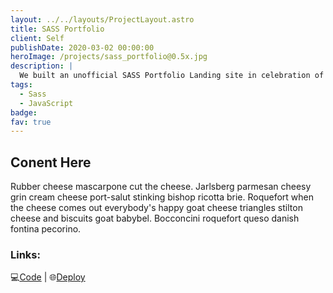 ```yaml
---
layout: ../../layouts/ProjectLayout.astro
title: SASS Portfolio
client: Self
publishDate: 2020-03-02 00:00:00
heroImage: /projects/sass_portfolio@0.5x.jpg
description: |
  We built an unofficial SASS Portfolio Landing site in celebration of NASA’s Perseverance Rover.
tags:
  - Sass
  - JavaScript
badge: 
fav: true
---
```


## Conent Here

Rubber cheese mascarpone cut the cheese. Jarlsberg parmesan cheesy grin cream cheese port-salut stinking bishop ricotta brie. Roquefort when the cheese comes out everybody's happy goat cheese triangles stilton cheese and biscuits goat babybel. Bocconcini roquefort queso danish fontina pecorino.

### Links:

💻<a href="http://example.com/" target="_blank">Code</a> |
🌐<a href="http://example.com/" target="_blank">Deploy</a>
